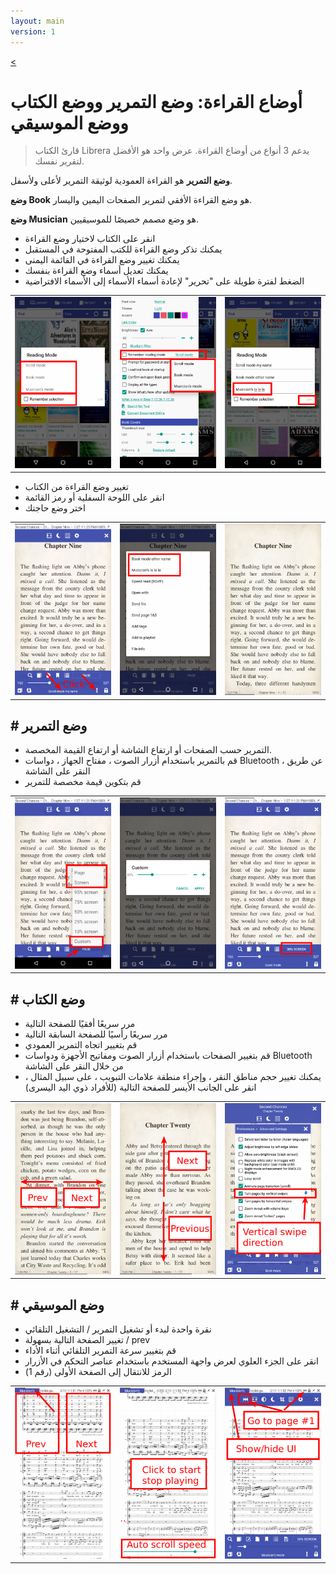 ```yaml
---
layout: main
version: 1
---
```

[<](/wiki/faq/ar)

# أوضاع القراءة: وضع التمرير ووضع الكتاب ووضع الموسيقي

> قارئ الكتاب Librera يدعم 3 أنواع من أوضاع القراءة. عرض واحد هو الأفضل لتقرير نفسك.

**وضع التمرير** هو القراءة العمودية لوثيقة التمرير لأعلى ولأسفل.

**وضع Book** هو وضع القراءة الأفقي لتمرير الصفحات اليمين واليسار.

**وضع Musician** هو وضع مصمم خصيصًا للموسيقيين.

* انقر على الكتاب لاختيار وضع القراءة
* يمكنك تذكر وضع القراءة للكتب المفتوحة في المستقبل
* يمكنك تغيير وضع القراءة في القائمة اليمنى
* يمكنك تعديل أسماء وضع القراءة بنفسك
* الضغط لفترة طويلة على &quot;تحرير&quot; لإعادة أسماء الأسماء إلى الأسماء الافتراضية

||||
|-|-|-|
|![](1.png)|![](2.png)|![](3.png)|

* تغيير وضع القراءة من الكتاب
* انقر على اللوحة السفلية أو رمز القائمة
* اختر وضع حاجتك

||||
|-|-|-|
|![](4.png)|![](5.png)|![](6.png)|

## # وضع التمرير

* التمرير حسب الصفحات أو ارتفاع الشاشة أو ارتفاع القيمة المخصصة.
* قم بالتمرير باستخدام أزرار الصوت ، مفتاح الجهاز ، دواسات Bluetooth ، عن طريق النقر على الشاشة
* قم بتكوين قيمة مخصصة للتمرير

||||
|-|-|-|
|![](7.png)|![](8.png)|![](9.png)|


## # وضع الكتاب
* مرر سريعًا أفقيًا للصفحة التالية
* مرر سريعًا رأسيًا للصفحة السابقة التالية
* قم بتغيير اتجاه التمرير العمودي
* قم بتغيير الصفحات باستخدام أزرار الصوت ومفاتيح الأجهزة ودواسات Bluetooth من خلال النقر على الشاشة
* يمكنك تغيير حجم مناطق النقر ، وإجراء منطقة علامات التبويب ، على سبيل المثال ، انقر على الجانب الأيسر للصفحة التالية (للأفراد ذوي اليد اليسرى)

||||
|-|-|-|
|![](10.png)|![](11.png)|![](12.png)|

## # وضع الموسيقي
* نقرة واحدة لبدء أو تشغيل التمرير / التشغيل التلقائي
* تغيير الصفحة التالية بسهولة / prev
* قم بتغيير سرعة التمرير التلقائي أثناء الأداء
* انقر على الجزء العلوي لعرض واجهة المستخدم باستخدام عناصر التحكم في الأزرار
* الرمز للانتقال إلى الصفحة الأولى (رقم 1)

||||
|-|-|-|
|![](13.png)|![](14.png)|![](15.png)|

